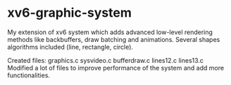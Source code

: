 # xv6-graphic-system
My extension of xv6 system which adds advanced low-level rendering methods like backbuffers, draw batching and animations. Several shapes algorithms included (line, rectangle, circle).

Created files: graphics.c sysvideo.c bufferdraw.c lines12.c lines13.c
Modified a lot of files to improve performance of the system and add more functionalities.
